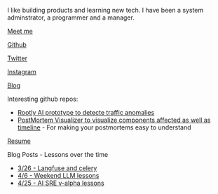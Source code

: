 I like building products and learning new tech. I have been a system adminstrator, a programmer and a manager. 

[Meet me](https://calendly.com/jebasingh-emmanuel/30min)

[Github](https://github.com/graydot)

[Twitter ](x.com/graydot)

[Instagram](instagram.com/graydot)

[Blog](graydot.ai/blog)

Interesting github repos:
* [Rootly AI prototype to detecte traffic anomalies](https://github.com/Rootly-AI-Lab/EventOrOutage)
* [PostMortem Visualizer to visualize components affected as well as timeline](https://github.com/Rootly-AI-Lab/IncidentDiagram) - For making your postmortems easy to understand

[Resume](resume.md)

Blog Posts - Lessons over the time
* [3/26 - Langfuse and celery](./debugging-langfuse-celery-issue)
* [4/6 - Weekend LLM lessons](./weekend-llm-warrior)
* [4/25 - AI SRE v-alpha lessons](./ai-sre-alpha)

